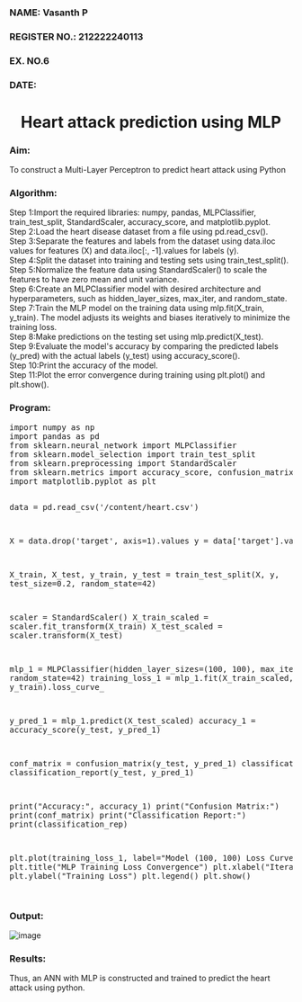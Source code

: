 <H3>NAME: Vasanth P</H3>
<H3>REGISTER NO.: 212222240113</H3>
<H3>EX. NO.6</H3>
<H3>DATE:</H3>
<H1 ALIGN =CENTER>Heart attack prediction using MLP</H1>
<H3>Aim:</H3>  To construct a  Multi-Layer Perceptron to predict heart attack using Python
<H3>Algorithm:</H3>
Step 1:Import the required libraries: numpy, pandas, MLPClassifier, train_test_split, StandardScaler, accuracy_score, and matplotlib.pyplot.<BR>
Step 2:Load the heart disease dataset from a file using pd.read_csv().<BR>
Step 3:Separate the features and labels from the dataset using data.iloc values for features (X) and data.iloc[:, -1].values for labels (y).<BR>
Step 4:Split the dataset into training and testing sets using train_test_split().<BR>
Step 5:Normalize the feature data using StandardScaler() to scale the features to have zero mean and unit variance.<BR>
Step 6:Create an MLPClassifier model with desired architecture and hyperparameters, such as hidden_layer_sizes, max_iter, and random_state.<BR>
Step 7:Train the MLP model on the training data using mlp.fit(X_train, y_train). The model adjusts its weights and biases iteratively to minimize the training loss.<BR>
Step 8:Make predictions on the testing set using mlp.predict(X_test).<BR>
Step 9:Evaluate the model's accuracy by comparing the predicted labels (y_pred) with the actual labels (y_test) using accuracy_score().<BR>
Step 10:Print the accuracy of the model.<BR>
Step 11:Plot the error convergence during training using plt.plot() and plt.show().<BR>
<H3>Program: </H3>
<pre>
import numpy as np
import pandas as pd
from sklearn.neural_network import MLPClassifier
from sklearn.model_selection import train_test_split
from sklearn.preprocessing import StandardScaler
from sklearn.metrics import accuracy_score, confusion_matrix, classification_report
import matplotlib.pyplot as plt

data = pd.read_csv('/content/heart.csv')

X = data.drop('target', axis=1).values 
y = data['target'].values

X_train, X_test, y_train, y_test = train_test_split(X, y, test_size=0.2, random_state=42)

scaler = StandardScaler()
X_train_scaled = scaler.fit_transform(X_train)
X_test_scaled = scaler.transform(X_test)

mlp_1 = MLPClassifier(hidden_layer_sizes=(100, 100), max_iter=1000, random_state=42)
training_loss_1 = mlp_1.fit(X_train_scaled, y_train).loss_curve_

y_pred_1 = mlp_1.predict(X_test_scaled)
accuracy_1 = accuracy_score(y_test, y_pred_1)

conf_matrix = confusion_matrix(y_test, y_pred_1)
classification_rep = classification_report(y_test, y_pred_1)

print("Accuracy:", accuracy_1)
print("Confusion Matrix:")
print(conf_matrix)
print("Classification Report:")
print(classification_rep)

plt.plot(training_loss_1, label="Model (100, 100) Loss Curve")
plt.title("MLP Training Loss Convergence")
plt.xlabel("Iteration")
plt.ylabel("Training Loss")
plt.legend()
plt.show()

</pre>
<H3>Output:</H3>

![image](https://github.com/user-attachments/assets/8654b43f-304d-435b-ac57-ce1c3436cf0a)


<H3>Results:</H3>
Thus, an ANN with MLP is constructed and trained to predict the heart attack using python.
